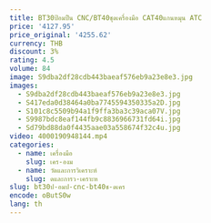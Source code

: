 ```yaml
---
title: BT30ป้อมปืน CNC/BT40ชุดเครื่องมือ CAT40แกนหมุน ATC
price: '4127.95'
price_original: '4255.62'
currency: THB
discount: 3%
rating: 4.5
volume: 84
image: S9dba2df28cdb443baeaf576eb9a23e8e3.jpg
images:
  - S9dba2df28cdb443baeaf576eb9a23e8e3.jpg
  - S417eda0d38464a0ba7745594350335a2D.jpg
  - S101c8c5509b94a1f9ffa3ba3c39aca07V.jpg
  - S9987bdc8eaf144fb9c8836966731fd64i.jpg
  - Sd79bd88da0f4435aae03a558674f32c4u.jpg
video: 4000190948144.mp4
categories:
  - name: เครื่องมือ
    slug: เคร-องม
  - name: วัดและการวิเคราะห์
    slug: ดและการว-เคราะห
slug: bt30ป-อมป-cnc-bt40ช-ดเคร
encode: oButS0w
lang: th
---
```

  